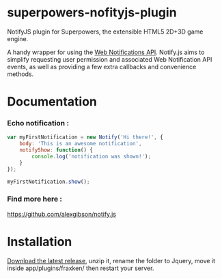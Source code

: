 # superpowers-nofityjs-plugin
NotifyJS plugin for Superpowers, the extensible HTML5 2D+3D game engine.

A handy wrapper for using the [Web Notifications API](http://www.w3.org/TR/notifications/). Notify.js aims to simplify requesting user permission and associated Web Notification API events, as well as providing a few extra callbacks and convenience methods.

# Documentation

### Echo notification :

```javascript
var myFirstNotification = new Notify('Hi there!', {
    body: 'This is an awesome notification',
    notifyShow: function() {
        console.log('notification was shown!');
    }
});

myFirstNotification.show();
```

### Find more here : 
https://github.com/alexgibson/notify.js

# Installation 

[Download the latest release](https://github.com/fraxken/superpowers-nofityjs-plugin/archive/master.zip), unzip it, rename the folder to Jquery, move it inside app/plugins/fraxken/ then restart your server.
